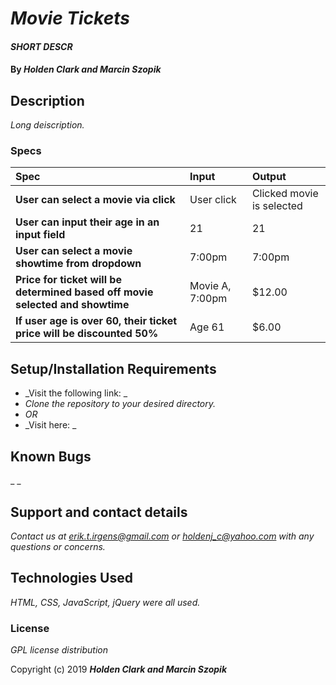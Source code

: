 # _Movie Tickets_

#### _SHORT DESCR_

#### By _**Holden Clark and Marcin Szopik**_

## Description

_Long deiscription._

### Specs
| Spec | Input | Output |
| :-------------     | :------------- | :------------- |
| **User can select a movie via click** | User click | Clicked movie is selected |
| **User can input their age in an input field** | 21 | 21 |
| **User can select a movie showtime from dropdown** | 7:00pm | 7:00pm |
| **Price for ticket will be determined based off movie selected and showtime** | Movie A, 7:00pm | $12.00 |
| **If user age is over 60, their ticket price will be discounted 50%** | Age 61 | $6.00 |

## Setup/Installation Requirements

* _Visit the following link: _
* _Clone the repository to your desired directory._
* _OR_
* _Visit here: _

## Known Bugs

_ _
## Support and contact details

_Contact us at erik.t.irgens@gmail.com or holdenj_c@yahoo.com with any questions or concerns._

## Technologies Used

_HTML, CSS, JavaScript, jQuery were all used._

### License

*GPL license distribution*

Copyright (c) 2019 **_Holden Clark and Marcin Szopik_**
